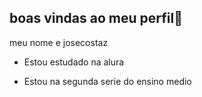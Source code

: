 ##  boas vindas ao meu perfil💙

meu nome e josecostaz

- Estou estudado na alura

- Estou na segunda serie do ensino medio 
